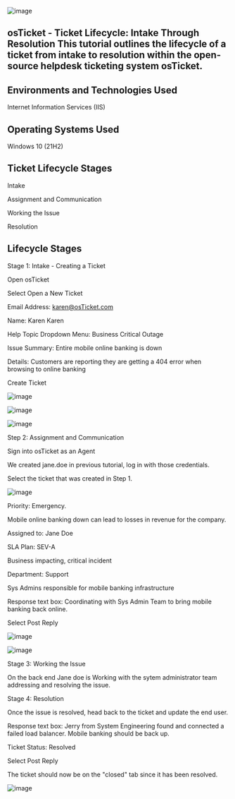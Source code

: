 ![image](https://github.com/PeterCodyLeon/configure-ad/assets/161895166/c0fbf524-37bc-46f4-b599-8fc2c15d051a)


osTicket - Ticket Lifecycle: Intake Through Resolution
This tutorial outlines the lifecycle of a ticket from intake to resolution within the open-source helpdesk ticketing system osTicket.
-----------


Environments and Technologies Used
-----------
Internet Information Services (IIS)

Operating Systems Used            
-----------
Windows 10 (21H2)



Ticket Lifecycle Stages
-----------
Intake

Assignment and Communication

Working the Issue

Resolution


Lifecycle Stages
-----------

Stage 1: Intake - Creating a Ticket

Open osTicket

Select Open a New Ticket

Email Address: karen@osTicket.com

Name: Karen Karen

Help Topic Dropdown Menu: Business Critical Outage

Issue Summary: Entire mobile online banking is down

Details: Customers are reporting they are getting a 404 error when browsing to online banking

Create Ticket


![image](https://github.com/PeterCodyLeon/osTicket-Ticket-Lifecycle-Examples/assets/161895166/57d321a4-80ce-410d-992c-e6caa0e8055a)

![image](https://github.com/PeterCodyLeon/osTicket-Ticket-Lifecycle-Examples/assets/161895166/48874c9e-a2b6-4b90-b9d9-649c6a3914f5)

![image](https://github.com/PeterCodyLeon/osTicket-Ticket-Lifecycle-Examples/assets/161895166/7ebfaad4-76d3-48ac-ba92-5064654afd68)

Step 2: Assignment and Communication

Sign into osTicket as an Agent

We created jane.doe in previous tutorial, log in with those credentials.

Select the ticket that was created in Step 1.

![image](https://github.com/PeterCodyLeon/osTicket-Ticket-Lifecycle-Examples/assets/161895166/d015fe3d-dce1-427f-a5e9-a8cfa1272a10)

Priority: Emergency.

Mobile online banking down can lead to losses in revenue for the company.

Assigned to: Jane Doe

SLA Plan: SEV-A

Business impacting, critical incident

Department: Support

Sys Admins responsible for mobile banking infrastructure

Response text box: Coordinating with Sys Admin Team to bring mobile banking back online.

Select Post Reply

![image](https://github.com/PeterCodyLeon/osTicket-Ticket-Lifecycle-Examples/assets/161895166/c2d16886-4de8-4ab0-9bb2-526e20a554e1)


![image](https://github.com/PeterLeonIT/osTicket-Ticket-Lifecycle-Examples/assets/161895166/f4358821-9cfc-440e-86d7-c4d8829fff5b)




Stage 3: Working the Issue

On the back end Jane doe is Working with the sytem administrator team  addressing and resolving the issue.




Stage 4: Resolution

Once the issue is resolved, head back to the ticket and update the end user.

Response text box: Jerry from System Engineering found and connected a failed load balancer. Mobile banking should be back up.

Ticket Status: Resolved

Select Post Reply

The ticket should now be on the "closed" tab since it has been resolved.

![image](https://github.com/PeterLeonIT/osTicket-Ticket-Lifecycle-Examples/assets/161895166/3e14ed60-7aa3-49cb-a9d7-3f9c69f685fb)














































